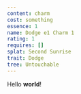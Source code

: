 ```yaml
---
content: charm
cost: something
essence: 1
name: Dodge e1 Charm 1
rating: 1
requires: []
splat: Second Sunrise
trait: Dodge
tree: Untouchable
---
```


Hello **world**!

